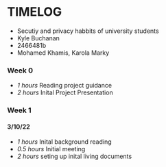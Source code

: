 # TIMELOG

* Secutiy and privacy habbits of university students
* Kyle Buchanan
* 2466481b
* Mohamed Khamis, Karola Marky


### Week 0
 
* *1 hours* Reading project guidance
* *2 hours* Inital Project Presentation

### Week 1

#### 3/10/22

* *1 hours* Inital background reading
* *0.5 hours* Initial meeting
* *2 hours* seting up inital living documents

